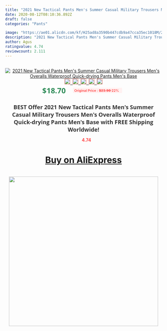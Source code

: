 ```yaml
---
title: "2021 New Tactical Pants Men's Summer Casual Military Trousers Men's Overalls Waterproof Quick-drying Pants Men's Base"
date: 2020-08-12T08:10:36.892Z
draft: false
categories: "Pants"

image: "https://ae01.alicdn.com/kf/H25ad8a3590b447cdb9a47cca35ec1018M/2021-New-Tactical-Pants-Men-s-Summer-Casual-Military-Trousers-Men-s-Overalls-Waterproof-Quick-drying.jpg"
description: "2021 New Tactical Pants Men's Summer Casual Military Trousers Men's Overalls Waterproof Quick-drying Pants Men's Base"
author: Agus
ratingvalue: 4.74
reviewcount: 2.111
---
```

<br>
<div style="text-align: center;">
<a href="https://s.click.aliexpress.com/e/_AEOn4p" target="_blank" rel="nofollow noopener noreferrer"><img alt="2021 New Tactical Pants Men's Summer Casual Military Trousers Men's Overalls Waterproof Quick-drying Pants Men's Base" class="magnifier-image" src="https://ae01.alicdn.com/kf/H25ad8a3590b447cdb9a47cca35ec1018M/2021-New-Tactical-Pants-Men-s-Summer-Casual-Military-Trousers-Men-s-Overalls-Waterproof-Quick-drying.jpg_640x640.jpg">
<br>
<img style="border:1px solid salmon" src="https://ae01.alicdn.com/kf/H25ad8a3590b447cdb9a47cca35ec1018M/2021-New-Tactical-Pants-Men-s-Summer-Casual-Military-Trousers-Men-s-Overalls-Waterproof-Quick-drying.jpg_120x120.jpg">&nbsp;&nbsp;<img style="border:1px solid salmon" src="https://ae01.alicdn.com/kf/H1b8be580f6a64ae78258a9bec2c60002D/2021-New-Tactical-Pants-Men-s-Summer-Casual-Military-Trousers-Men-s-Overalls-Waterproof-Quick-drying.jpg_120x120.jpg">&nbsp;&nbsp;<img style="border:1px solid salmon" src="https://ae01.alicdn.com/kf/Head75f9c686347ed9f8b96264ed4ce2eI/2021-New-Tactical-Pants-Men-s-Summer-Casual-Military-Trousers-Men-s-Overalls-Waterproof-Quick-drying.jpg_120x120.jpg">&nbsp;&nbsp;<img style="border:1px solid salmon" src="https://ae01.alicdn.com/kf/H03362464fe4a4641bbe40eb0eb8115f04/2021-New-Tactical-Pants-Men-s-Summer-Casual-Military-Trousers-Men-s-Overalls-Waterproof-Quick-drying.jpg_120x120.jpg">&nbsp;&nbsp;<img style="border:1px solid salmon" src="https://ae01.alicdn.com/kf/H3eaef229a6e84791b1f37def77f9c510j/2021-New-Tactical-Pants-Men-s-Summer-Casual-Military-Trousers-Men-s-Overalls-Waterproof-Quick-drying.jpg_120x120.jpg"></a></div><br0>
<div style="text-align: center;"><span style="background-color: white; border: 0px; box-sizing: border-box; color: seagreen; display: inline-block; font-family: &quot;open sans&quot; , &quot;arial&quot; , &quot;helvetica&quot; , sans-serif , &quot;heiti&quot;; font-size: 24px; font-stretch: inherit; font-weight: 700; line-height: inherit; margin: 0px 10px 0px 0px; padding: 0px; vertical-align: middle;">$18.70 </span>
<span style="background: rgb(255 , 241 , 241); border-radius: 3px; border: 0px; box-sizing: border-box; color: #ff4747; display: inline-block; font-family: inherit; font-size: 12px; font-stretch: inherit; font-style: inherit; font-variant: inherit; font-weight: 600; line-height: inherit; margin: 0px; padding: 2px 5px; transform: scale(0.9); vertical-align: middle;">Original Price : <b style="text-decoration: line-through;">$23.98 </b> 22%&nbsp;&nbsp;</span></div>
<h1 style="color: #333333; display: inline-block; font-family: &quot;open sans&quot; , &quot;arial&quot; , &quot;helvetica&quot; , sans-serif , &quot;heiti&quot;; font-size: 18px; font-stretch: inherit; font-weight: 700; text-align: center;">BEST Offer 2021 New Tactical Pants Men's Summer Casual Military Trousers Men's Overalls Waterproof Quick-drying Pants Men's Base with FREE Shipping Worldwide!</h1>
<div style="color: #ff4747; text-align: center;">
<img src="https://4.bp.blogspot.com/-M0ZcTcb-5uY/XleCXlxnR4I/AAAAAAAAAEc/OrjgMkXV1oMQFaCRZj5HQwOCBcu3w1FegCPcBGAYYCw/s1600/star.png" style="height: 15px;">&nbsp;<b>4.74</b></div>
<div class="button_cont" align="center"><a class="buynow_a" href="https://s.click.aliexpress.com/e/_AEOn4p" target="_blank" rel="nofollow noopener noreferrer"><H1>Buy on AliExpress</H1></a></div><br>
<div class="separator" style="clear: both; text-align: center;">
<img src="https://lh3.googleusercontent.com/-pTy5HemUv9M/XlePHvY0dAI/AAAAAAAAAE4/0nX5iRUoIWY8eMW9Dpxeirr157OZliDIgCLcBGAsYHQ/s1600/badge.gif" width="480">
</div>

